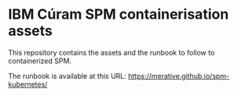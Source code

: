 # IBM Cúram SPM containerisation assets

This repository contains the assets and the runbook to follow to containerized SPM.

The runbook is available at this URL: https://merative.github.io/spm-kubernetes/
